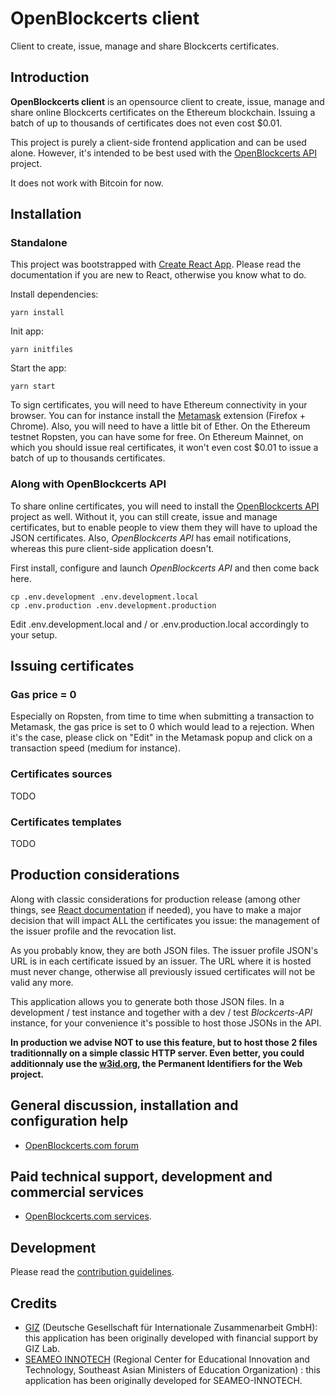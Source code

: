 # OpenBlockcerts client

Client to create, issue, manage and share Blockcerts certificates.

## Introduction

**OpenBlockcerts client** is an opensource client to create, issue, manage and share online Blockcerts certificates on the Ethereum blockchain. Issuing a batch of up to thousands of certificates does not even cost $0.01.

This project is purely a client-side frontend application and can be used alone. However, it's intended to be best used with the [OpenBlockcerts API](https://github.com/openblockcerts/openblockcerts-api) project.

It does not work with Bitcoin for now.

## Installation

### Standalone

This project was bootstrapped with [Create React App](https://create-react-app.dev/). Please read the documentation if you are new to React, otherwise you know what to do.

Install dependencies:

````
yarn install
````

Init app:

````
yarn initfiles
````

Start the app:

````
yarn start
````

To sign certificates, you will need to have Ethereum connectivity in your browser. You can for instance install the [Metamask](https://metamask.io/) extension (Firefox + Chrome). Also, you will need to have a little bit of Ether. On the Ethereum testnet Ropsten, you can have some for free. On Ethereum Mainnet, on which you should issue real certificates, it won't even cost $0.01 to issue a batch of up to thousands certificates.

### Along with OpenBlockcerts API

To share online certificates, you will need to install the [OpenBlockcerts API](https://github.com/openblockcerts/openblockcerts-api) project as well. Without it, you can still create, issue and manage certificates, but to enable people to view them they will have to upload the JSON certificates. Also, *OpenBlockcerts API* has email notifications, whereas this pure client-side application doesn't.

First install, configure and launch *OpenBlockcerts API* and then come back here.

````
cp .env.development .env.development.local
cp .env.production .env.development.production
````

Edit .env.development.local and / or .env.production.local accordingly to your setup.

## Issuing certificates

### Gas price = 0

Especially on Ropsten, from time to time when submitting a transaction to Metamask, the gas price is set to 0 which would lead to a rejection. When it's the case, please click on "Edit" in the Metamask popup and click on a transaction speed (medium for instance).

### Certificates sources

TODO

### Certificates templates

TODO

## Production considerations

Along with classic considerations for production release (among other things, see [React documentation](https://create-react-app.dev/docs/production-build/) if needed), you have to make a major decision that will impact ALL the certificates you issue: the management of the issuer profile and the revocation list.

As you probably know, they are both JSON files. The issuer profile JSON's URL is in each certificate issued by an issuer. The URL where it is hosted must never change, otherwise all previously issued certificates will not be valid any more.

This application allows you to generate both those JSON files. In a development / test instance and together with a dev / test *Blockcerts-API* instance, for your convenience it's possible to host those JSONs in the API.

**In production we advise NOT to use this feature, but to host those 2 files traditionnally on a simple classic HTTP server. Even better, you could additionnaly use the [w3id.org](https://w3id.org/), the Permanent Identifiers for the Web project.**

## General discussion, installation and configuration help

+ [OpenBlockcerts.com forum](https://www.openblockcerts.com/forum)

## Paid technical support, development and commercial services

+ [OpenBlockcerts.com services](https://www.openblockcerts.com/services).

## Development

Please read the [contribution guidelines](CONTRIBUTING.md).

## Credits

+ [GIZ](https://www.giz.de/en/html/index.html) (Deutsche Gesellschaft für Internationale Zusammenarbeit GmbH): this application has been originally developed with financial support by GIZ Lab.
+ [SEAMEO INNOTECH](https://www.seameo-innotech.org/) (Regional Center for Educational Innovation and Technology, Southeast Asian Ministers of Education Organization) : this application has been originally developed for SEAMEO-INNOTECH.
